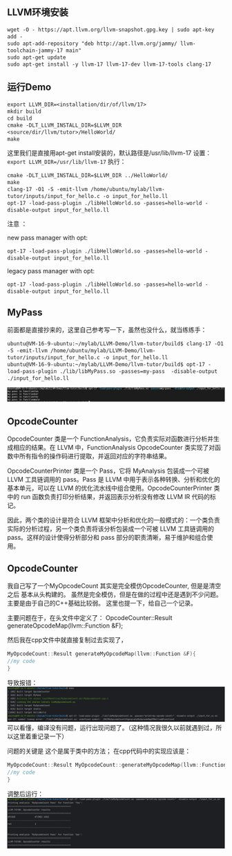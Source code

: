 
## LLVM环境安装

```
wget -O - https://apt.llvm.org/llvm-snapshot.gpg.key | sudo apt-key add -
sudo apt-add-repository "deb http://apt.llvm.org/jammy/ llvm-toolchain-jammy-17 main"
sudo apt-get update
sudo apt-get install -y llvm-17 llvm-17-dev llvm-17-tools clang-17
```

## 运行Demo

```
export LLVM_DIR=<installation/dir/of/llvm/17>
mkdir build
cd build
cmake -DLT_LLVM_INSTALL_DIR=$LLVM_DIR <source/dir/llvm/tutor>/HelloWorld/
make
```

这里我们是直接用apt-get install安装的，默认路径是/usr/lib/llvm-17
设置：` export LLVM_DIR=/usr/lib/llvm-17`
执行：
```
cmake -DLT_LLVM_INSTALL_DIR=$LLVM_DIR ../HelloWorld/
make 
clang-17 -O1 -S -emit-llvm /home/ubuntu/mylab/llvm-tutor/inputs/input_for_hello.c -o input_for_hello.ll
opt-17 -load-pass-plugin ./libHelloWorld.so -passes=hello-world -disable-output input_for_hello.ll
```

注意 ：

new pass manager with opt:
```
opt-17 -load-pass-plugin ./libHelloWorld.so -passes=hello-world -disable-output input_for_hello.ll
```

legacy pass manager with opt:
```angular2html
opt-17 -load-pass-plugin ./libHelloWorld.so -passes=hello-world -disable-output input_for_hello.ll

```

## MyPass
前面都是直接抄来的，这里自己参考写一下，虽然也没什么，就当练练手：
```shell
ubuntu@VM-16-9-ubuntu:~/mylab/LLVM-Demo/llvm-tutor/build$ clang-17 -O1 -S -emit-llvm /home/ubuntu/mylab/LLVM-Demo/llvm-tutor/inputs/input_for_hello.c -o input_for_hello.ll
ubuntu@VM-16-9-ubuntu:~/mylab/LLVM-Demo/llvm-tutor/build$ opt-17 -load-pass-plugin ./lib/libMyPass.so -passes=my-pass  -disable-output ./input_for_hello.ll
```
![img.png](img.png)

## OpcodeCounter
OpcodeCounter 类是一个 FunctionAnalysis，它负责实际对函数进行分析并生成相应的结果。在 LLVM 中，FunctionAnalysis OpcodeCounter 类实现了对函数中所有指令的操作码进行提取，并返回对应的字符串结果。

OpcodeCounterPrinter 类是一个 Pass，它将 MyAnalysis 包装成一个可被 LLVM 工具链调用的 pass。Pass 是 LLVM 中用于表示各种转换、分析和优化的基本单元，可以在 LLVM 的优化流水线中组合使用。OpcodeCounterPrinter 类中的 run 函数负责打印分析结果，并返回表示分析没有修改 LLVM IR 代码的标记。

因此，两个类的设计是符合 LLVM 框架中分析和优化的一般模式的：一个类负责实际的分析过程，另一个类负责将该分析包装成一个可被 LLVM 工具链调用的 pass。这样的设计使得分析部分和 pass 部分的职责清晰，易于维护和组合使用。


## OpcodeCounter
我自己写了一个MyOpcodeCount 其实是完全模仿OpcodeCounter, 但是是清空之后 基本从头构建的。
虽然是完全模仿，但是在做的过程中还是遇到不少问题。主要是由于自己的C++基础比较弱。
这里也提一下，给自己一个记录。

主要问题在于，在头文件中定义了：
OpcodeCounter::Result generateOpcodeMap(llvm::Function &F);

然后我在cpp文件中就直接复制过去实现了，
```C++
MyOpcodeCount::Result generateMyOpcodeMap(llvm::Function &F){
//my code
}
```
导致报错：
![img_3.png](img_3.png)
可以看懂，编译没有问题，运行出现问题了。（这种情况我很久以前就遇到过，所以这里着重记录一下）

问题的关键是 这个是属于类中的方法； 在cpp代码中的实现应该是：
```C++
MyOpcodeCount::Result MyOpcodeCount::generateMyOpcodeMap(llvm::Function &F){
//my code
}
```

调整后运行：
![img_1.png](img_1.png)